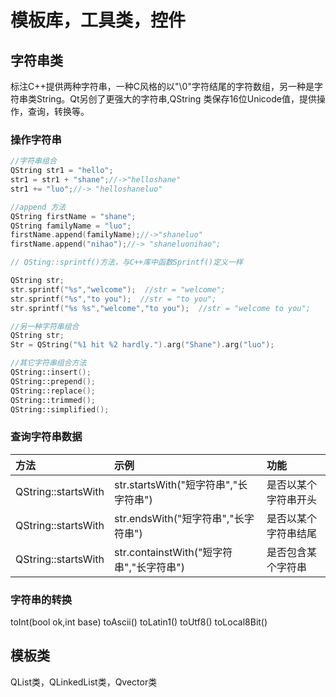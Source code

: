 # 模板库，工具类，控件

## 字符串类

标注C++提供两种字符串，一种C风格的以"\0"字符结尾的字符数组，另一种是字符串类String。Qt另创了更强大的字符串,QString 类保存16位Unicode值，提供操作，查询，转换等。

### 操作字符串

```c++
//字符串组合
QString str1 = "hello";
str1 = str1 + "shane";//->"helloshane"
str1 += "luo";//-> "helloshaneluo"

//append 方法
QString firstName = "shane";
QString familyName = "luo";
firstName.append(familyName);//->"shaneluo"
firstName.append("nihao");//-> "shaneluonihao";

// QSting::sprintf()方法，与C++库中函数Sprintf()定义一样

QString str;
str.sprintf("%s","welcome");  //str = "welcome";
str.sprintf("%s","to you");  //str = "to you";
str.sprintf("%s %s","welcome","to you");  //str = "welcome to you";

//另一种字符串组合
QString str;
Str = QString("%1 hit %2 hardly.").arg("Shane").arg("luo");

//其它字符串组合方法
QString::insert();
QString::prepend();
QString::replace();
QString::trimmed();
QString::simplified();

```

### 查询字符串数据

|方法|示例|功能|
|:-|:-|:-|
|QString::startsWith| str.startsWith("短字符串","长字符串") |是否以某个字符串开头|
|QString::startsWith| str.endsWith("短字符串","长字符串") |是否以某个字符串结尾|
|QString::startsWith| str.containstWith("短字符串","长字符串") |是否包含某个字符串|

### 字符串的转换

toInt(bool ok,int base)
toAscii()
toLatin1()
toUtf8()
toLocal8Bit()


## 模板类

QList类，QLinkedList类，Qvector类

